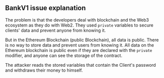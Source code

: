 ## BankV1 issue explanation

The problem is that the developers deal with blockchain and the Web3 ecosystem as they do with Web2. They used `private` variables to secure clients' data and prevent anyone from knowing it.

But in the Ethereum Blockchain (public Blockchain), all data is public. There is no way to store data and prevent users from knowing it. All data on the Ethereum blockchain is public even if they are declared with the `private` modifier, and anyone can see the storage of the contract.

The attacker reads the stored variables that contain the Client's password and withdraws their money to himself.
